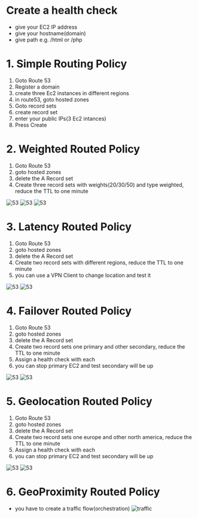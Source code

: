 
# Create a health check
  * give your EC2 IP address 
  * give your hostname(domain)
  * give path e.g. /html or /php

# 1. Simple Routing Policy

  1. Goto Route 53
  2. Register a domain
  3. create three Ec2 instances in different regions
  4. in route53, goto hosted zones
  5. Goto record sets
  6. create record set
  7. enter your public IPs(3 Ec2 intances)
  8. Press Create
  
# 2. Weighted Routed Policy
  1. Goto Route 53
  2. goto hosted zones
  3. delete the A Record set
  4. Create three record sets with weights(20/30/50) and type weighted, reduce the TTL to one minute
  
  ![53](https://github.com/jawad1989/aws-solution-architect/blob/master/Route53/images/4%20-%20weighted.PNG)
  ![53](https://github.com/jawad1989/aws-solution-architect/blob/master/Route53/images/5%20-%20weighted.PNG)
  ![53](https://github.com/jawad1989/aws-solution-architect/blob/master/Route53/images/6%20-%20weighted.PNG)

# 3. Latency Routed Policy
  1. Goto Route 53
  2. goto hosted zones
  3. delete the A Record set
  4. Create two record sets with different regions, reduce the TTL to one minute
  5. you can use a VPN Client to change location and test it
  
![53](https://github.com/jawad1989/aws-solution-architect/blob/master/Route53/images/7%20-%20Latency.PNG)
![53](https://github.com/jawad1989/aws-solution-architect/blob/master/Route53/images/8%20-%20Latency.PNG)


# 4. Failover Routed Policy
  1. Goto Route 53
  2. goto hosted zones
  3. delete the A Record set
  4. Create two record sets one primary and other secondary, reduce the TTL to one minute
  5. Assign a health check with each
  5. you can stop primary EC2 and test secondary will be up
  
  ![53](https://github.com/jawad1989/aws-solution-architect/blob/master/Route53/images/9%20-%20Failover.PNG)
  ![53](https://github.com/jawad1989/aws-solution-architect/blob/master/Route53/images/10%20-failover.PNG)

# 5. Geolocation Routed Policy
  1. Goto Route 53
  2. goto hosted zones
  3. delete the A Record set
  4. Create two record sets one europe and other north america, reduce the TTL to one minute
  5. Assign a health check with each
  5. you can stop primary EC2 and test secondary will be up
  
  ![53](https://github.com/jawad1989/aws-solution-architect/blob/master/Route53/images/11%20-%20Geo.PNG)
  ![53](https://github.com/jawad1989/aws-solution-architect/blob/master/Route53/images/12%20-%20Geo.PNG)
  
 # 6. GeoProximity Routed Policy
   * you have to create a traffic flow(orchestration) 
   ![traffic](https://github.com/jawad1989/aws-solution-architect/blob/master/Route53/images/13%20-%20Traffic%20Flows.PNG)
